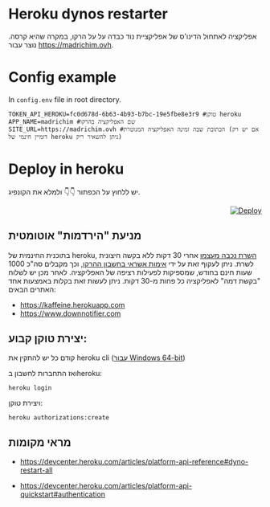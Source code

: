 # Heroku dynos restarter

אפליקציה לאתחול הדינו'ס של אפליקציית נוד כבדה על על הרקו, במקרה שהיא קרסה. נוצר עבור https://madrichim.ovh.

# Config example

In `config.env` file in root directory.
```
TOKEN_API_HEROKU=fc0d678d-6b63-4b93-b7bc-19e5fbe8e3r9 #טוקן heroku
APP_NAME=madrichim #שם האפליקציה בהרקו
SITE_URL=https://madrichim.ovh #הכתובת שבה זמינה האפליקציה המנוטרת (אם יש רק דומיין חינמי של heroku ניתן להשאיר ריק)
```

# Deploy in heroku
יש ללחוץ על הכפתור 👇👇 ולמלא את הקונפיג.
<div  align='right'>

[![Deploy](https://www.herokucdn.com/deploy/button.svg)](https://heroku.com/deploy)

</div>

## מניעת "הירדמות" אוטומטית
בתוכנית החינמית של heroku, [השרת נכבה מעצמו](https://devcenter.heroku.com/articles/free-dyno-hours#dyno-sleeping) אחרי 30 דקות ללא בקשה חיצונית לשרת.
ניתן לעקוף זאת על ידי [אימות אשראי בחשבון ההרקו](https://devcenter.heroku.com/articles/account-verification), וכך מקבלים סה"כ 1000 שעות חינם בחודש, שמספיקות לפעילות רציפה של האפליקציה.
לאחר מכן יש לשלוח "בקשת דמה" לאפליקציה כל פחות מ-30 דקות.
 ניתן לעשות זאת בקלות באמצעות אחד האתרים הבאים:
* https://kaffeine.herokuapp.com
* https://www.downnotifier.com


## יצירת טוקן קבוע:
קודם כל יש להתקין את heroku cli ([עבור Windows 64-bit](https://cli-assets.heroku.com/heroku-x64.exe))

ואז התחברות לחשבון בheroku:
```
heroku login
```
ויצירת טוקן:
```
heroku authorizations:create
```
## מראי מקומות
* https://devcenter.heroku.com/articles/platform-api-reference#dyno-restart-all

* https://devcenter.heroku.com/articles/platform-api-quickstart#authentication